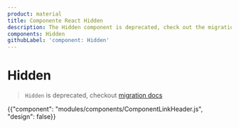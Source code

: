 ```yaml
---
product: material
title: Componente React Hidden
description: The Hidden component is deprecated, check out the migration guide for more details.
components: Hidden
githubLabel: 'component: Hidden'
---
```


# Hidden

> `Hidden` is deprecated, checkout [migration docs](/material/guides/migration-v4/#hidden)

<p class="description"></p>

{{"component": "modules/components/ComponentLinkHeader.js", "design": false}}
